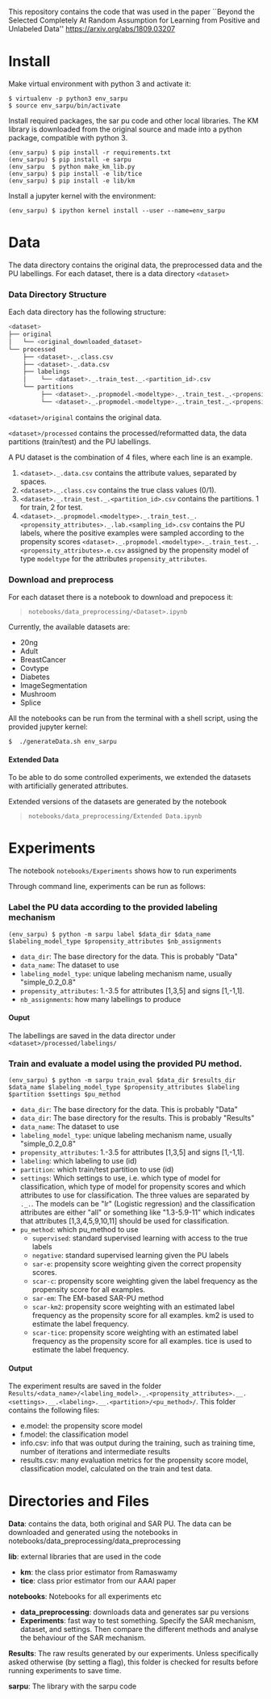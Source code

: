 This repository contains the code that was used in the paper ``Beyond the Selected Completely At Random Assumption for Learning from Positive and Unlabeled Data'' https://arxiv.org/abs/1809.03207


# Install

Make virtual environment with python 3 and activate it:

```console
$ virtualenv -p python3 env_sarpu
$ source env_sarpu/bin/activate
```

Install required packages, the sar pu code and other local libraries. The KM library is downloaded from the original source and made into a python package, compatible with python 3.

```console
(env_sarpu) $ pip install -r requirements.txt
(env_sarpu) $ pip install -e sarpu
(env_sarpu  $ python make_km_lib.py
(env_sarpu) $ pip install -e lib/tice
(env_sarpu) $ pip install -e lib/km
```

Install a jupyter kernel with the environment:

```console
(env_sarpu) $ ipython kernel install --user --name=env_sarpu
```

# Data

The data directory contains the original data, the preprocessed data and the PU labellings. For each dataset, there is a data directory `<dataset>`

### Data Directory Structure
Each data directory has the following structure:

```bash
<dataset>
├── original
│   └── <original_downloaded_dataset>
└── processed
    ├── <dataset>._.class.csv
    ├── <dataset>._.data.csv
    ├── labelings
    │    └── <dataset>._.train_test._.<partition_id>.csv
    └── partitions
         ├── <dataset>._.propmodel.<modeltype>._.train_test._.<propensity_attributes>.e.csv          
         └── <dataset>._.propmodel.<modeltype>._.train_test._.<propensity_attributes>._.lab.<sampling_id>.csv

```
`<dataset>/original` contains the original data.

`<dataset>/processed` contains the processed/reformatted data, the data partitions (train/test) and the PU labellings.

A PU dataset is the combination of 4 files, where each line is an example. 
1. `<dataset>._.data.csv`  contains the attribute values, separated by spaces.
2. `<dataset>._.class.csv`  contains the true class values (0/1).
3. `<dataset>._.train_test._.<partition_id>.csv` contains the partitions. 1 for train, 2 for test.
4. `<dataset>._.propmodel.<modeltype>._.train_test._.<propensity_attributes>._.lab.<sampling_id>.csv` contains the PU labels, where the positive examples were sampled according to the propensity scores `<dataset>._.propmodel.<modeltype>._.train_test._.<propensity_attributes>.e.csv` assigned by the propensity model of type `modeltype` for the attributes `propensity_attributes`.



### Download and preprocess
For each dataset there is a notebook to download and prepocess it:
> `notebooks/data_preprocessing/<Dataset>.ipynb`

Currently, the available datasets are:

- 20ng
- Adult
- BreastCancer
- Covtype
- Diabetes
- ImageSegmentation
- Mushroom
- Splice

All the notebooks can be run from the terminal with a shell script, using the provided jupyter kernel:

```
$  ./generateData.sh env_sarpu
```

#### Extended Data

To be able to do some controlled experiments, we extended the datasets with artificially generated attributes.

Extended versions of the datasets are generated by the notebook
> `notebooks/data_preprocessing/Extended Data.ipynb`

# Experiments

The notebook `notebooks/Experiments` shows how to run experiments

Through command line, experiments can be run as follows:

### Label the PU data according to the provided labeling mechanism
```console
(env_sarpu) $ python -m sarpu label $data_dir $data_name $labeling_model_type $propensity_attributes $nb_assignments
```
- `data_dir`: The base directory for the data. This is probably "Data"
- `data_name`: The dataset to use
- `labeling_model_type`: unique labeling mechanism name, usually "simple_0.2_0.8"
- `propensity_attributes`: 1.-3.5 for attributes [1,3,5] and signs [1,-1,1].
- `nb_assignments`: how many labellings to produce


#### Ouput
The labellings are saved in the data director under `<dataset>/processed/labelings/`


### Train and evaluate a model using the provided PU method.
```console
(env_sarpu) $ python -m sarpu train_eval $data_dir $results_dir $data_name $labeling_model_type $propensity_attributes $labeling $partition $settings $pu_method
```
- `data_dir`: The base directory for the data. This is probably "Data"
- `data_dir`: The base directory for the results. This is probably "Results"
- `data_name`: The dataset to use
- `labeling_model_type`: unique labeling mechanism name, usually "simple_0.2_0.8"
- `propensity_attributes`: 1.-3.5 for attributes [1,3,5] and signs [1,-1,1].
- `labeling`: which labeling to use (id)
- `partition`: which train/test partition to use (id)
- `settings`: Which settings to use, i.e. which type of model for classification, which type of model for propensity scores and which attributes to use for classification. The three values are separated by `._.`. The models  can be "lr"  (Logistic regression) and the classification attributes are either "all"  or something like "1.3-5.9-11" which indicates that attributes [1,3,4,5,9,10,11] should be used for classification.
- `pu_method`: which pu_method to use
    - `supervised`: standard supervised learning with access to the true labels
    - `negative`: standard supervised learning given the PU labels
    - `sar-e`: propensity score weighting given the correct propensity scores.
    - `scar-c`: propensity score weighting given the label frequency as the propensity score for all examples.
    - `sar-em`: The EM-based SAR-PU method
    - `scar-km2`: propensity score weighting with an estimated label frequency as the propensity score for all examples. km2 is used to estimate the label frequency.
    - `scar-tice`: propensity score weighting with an estimated label frequency as the propensity score for all examples. tice is used to estimate the label frequency.


#### Output

The experiment results are saved in the folder `Results/<data_name>/<labeling_model>._.<propensity_attributes>.__.<settings>.__.<labeling>.__.<partition>/<pu_method>/`. This folder contains the following files:

- e.model: the propensity score model
- f.model: the classification model
- info.csv: info that was output during the training, such as training time, number of iterations and intermediate results
- results.csv: many evaluation metrics for the propensity score model, classification model, calculated on the train and test data.


# Directories and Files

**Data**: contains the data, both original and SAR PU. The data can be downloaded and generated using the notebooks in notebooks/data_preprocessing/data_preprocessing

**lib**: external libraries that are used in the code
 - **km**: the class prior estimator from Ramaswamy
 - **tice**: class prior estimator from our AAAI paper

**notebooks**: Notebooks for all experiments etc
 - **data_preprocessing**: downloads data and generates sar pu versions
 - **Experiments**: fast way to test something. Specify the SAR mechanism, dataset, and settings. Then compare the different methods and analyse the behaviour of the SAR mechanism.
 
**Results**: The raw results generated by our experiments. Unless specifically asked otherwise (by setting a flag), this folder is checked for results before running experiments to save time.

**sarpu**: The library with the sarpu code
